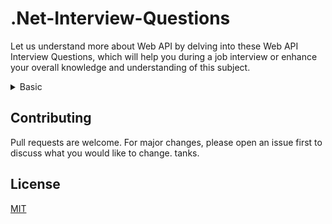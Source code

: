 # .Net-Interview-Questions

Let us understand more about Web API by delving into these Web API Interview Questions, which will help you during a job interview or enhance your overall knowledge and understanding of this subject.


<details>
  <summary >
    Basic    
  </summary>

## 1. What are the main return types supported in Web API?
It does not have any specific data type. It can return data of any type depending upon the business requirement. There are many HTTP methods like GET, POST, PUT, etc., which can return data in different formats depending upon the use case. 
* Void – It will return empty content
* HttpResponseMessage – It will convert the response to an HTTP message.
* IHttpActionResult – internally calls ExecuteAsync to create an HttpResponseMessage
* Other types – You can write the serialized return value into the response body


## 2. How do we limit access to methods with an HTTP verb in Web API?
An attribute has to be added/
* HttpGet
* HttpPost
* HttpDelete
* HttpPut
</details>

## Contributing

Pull requests are welcome. For major changes, please open an issue first
to discuss what you would like to change. tanks.

## License

[MIT](https://choosealicense.com/licenses/mit/)

